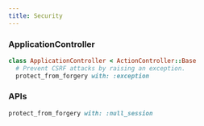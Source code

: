 ```yaml
---
title: Security
---
```


### ApplicationController
```rb
class ApplicationController < ActionController::Base
  # Prevent CSRF attacks by raising an exception.
  protect_from_forgery with: :exception 
```

### APIs
```rb
protect_from_forgery with: :null_session
```
